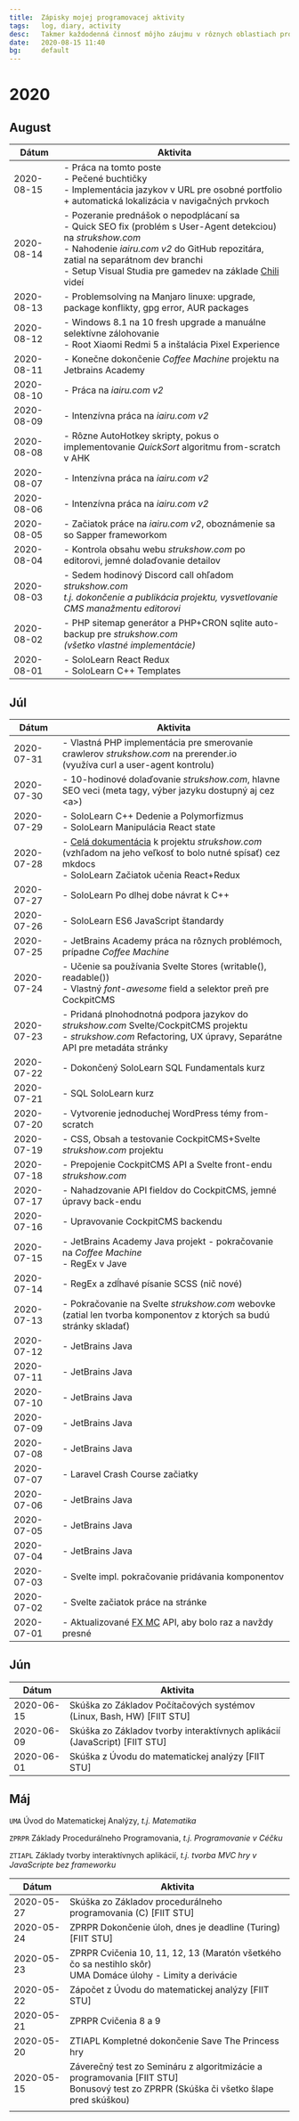 ```yaml
---
title: 	Zápisky mojej programovacej aktivity
tags:	log, diary, activity
desc: 	Takmer každodenná činnosť môjho záujmu v rôznych oblastiach programovania.
date: 	2020-08-15 11:40
bg: 	default
---
```


# 2020

## August

| Dátum      | Aktivita                                                     |
| ---------- | ------------------------------------------------------------ |
| 2020-08-15 | - Práca na tomto poste<br />- Pečené buchtičky <br />- Implementácia jazykov v URL pre osobné portfolio + automatická lokalizácia v navigačných prvkoch |
| 2020-08-14 | - Pozeranie prednášok o nepodplácaní sa<br />- Quick SEO fix (problém s User-Agent detekciou) na *strukshow.com*<br />- Nahodenie *iairu.com v2* do GitHub repozitára, zatial na separátnom dev branchi<br />- Setup Visual Studia pre gamedev na základe [Chili](https://www.youtube.com/playlist?list=PLqCJpWy5FohcehaXlCIt8sVBHBFFRVWsx) videí |
| 2020-08-13 | - Problemsolving na Manjaro linuxe: upgrade, package konflikty, gpg error, AUR packages |
| 2020-08-12 | - Windows 8.1 na 10 fresh upgrade a manuálne selektívne zálohovanie<br />- Root Xiaomi Redmi 5 a inštalácia Pixel Experience |
| 2020-08-11 | - Konečne dokončenie *Coffee Machine* projektu na Jetbrains Academy |
| 2020-08-10 | - Práca na *iairu.com v2*                                    |
| 2020-08-09 | - Intenzívna práca na *iairu.com v2*                         |
| 2020-08-08 | - Rôzne AutoHotkey skripty, pokus o implementovanie *QuickSort* algoritmu from-scratch v AHK |
| 2020-08-07 | - Intenzívna práca na *iairu.com v2*                         |
| 2020-08-06 | - Intenzívna práca na *iairu.com v2*                         |
| 2020-08-05 | - Začiatok práce na *iairu.com v2*, oboznámenie sa so Sapper frameworkom |
| 2020-08-04 | - Kontrola obsahu webu *strukshow.com* po editorovi, jemné dolaďovanie detailov |
| 2020-08-03 | - Sedem hodinový Discord call ohľadom *strukshow.com*<br />*t.j. dokončenie a publikácia projektu, vysvetlovanie CMS manažmentu editorovi* |
| 2020-08-02 | - PHP sitemap generátor a PHP+CRON sqlite auto-backup pre *strukshow.com*<br />*(všetko vlastné implementácie)* |
| 2020-08-01 | - SoloLearn React Redux<br />- SoloLearn C++ Templates       |

## Júl

| Dátum      | Aktivita                                                     |
| ---------- | ------------------------------------------------------------ |
| 2020-07-31 | - Vlastná PHP implementácia pre smerovanie crawlerov *strukshow.com* na prerender.io<br />(využíva curl a user-agent kontrolu) |
| 2020-07-30 | - 10-hodinové dolaďovanie *strukshow.com*, hlavne SEO veci (meta tagy, výber jazyku dostupný aj cez <a\>) |
| 2020-07-29 | - SoloLearn C++ Dedenie a Polymorfizmus<br />- SoloLearn Manipulácia React state |
| 2020-07-28 | - [Celá dokumentácia](/strukshow-docs) k projektu *strukshow.com* (vzhľadom na jeho veľkosť to bolo nutné spísať) cez mkdocs<br />- SoloLearn Začiatok učenia React+Redux |
| 2020-07-27 | - SoloLearn Po dlhej dobe návrat k C++                       |
| 2020-07-26 | - SoloLearn ES6 JavaScript štandardy                         |
| 2020-07-25 | - JetBrains Academy práca na rôznych problémoch, prípadne *Coffee Machine* |
| 2020-07-24 | - Učenie sa používania Svelte Stores (writable(), readable())<br />- Vlastný *font-awesome* field a selektor preň pre CockpitCMS |
| 2020-07-23 | - Pridaná plnohodnotná podpora jazykov do *strukshow.com* Svelte/CockpitCMS projektu<br />- *strukshow.com* Refactoring, UX úpravy, Separátne API pre metadáta stránky |
| 2020-07-22 | - Dokončený SoloLearn SQL Fundamentals kurz                  |
| 2020-07-21 | - SQL SoloLearn kurz                                         |
| 2020-07-20 | - Vytvorenie jednoduchej WordPress témy from-scratch         |
| 2020-07-19 | - CSS, Obsah a testovanie CockpitCMS+Svelte *strukshow.com* projektu |
| 2020-07-18 | - Prepojenie CockpitCMS API a Svelte front-endu *strukshow.com* |
| 2020-07-17 | - Nahadzovanie API fieldov do CockpitCMS, jemné úpravy back-endu |
| 2020-07-16 | - Upravovanie CockpitCMS backendu                            |
| 2020-07-15 | - JetBrains Academy Java projekt - pokračovanie na *Coffee Machine*<br />- RegEx v Jave |
| 2020-07-14 | - RegEx a zdĺhavé písanie SCSS (nič nové)                    |
| 2020-07-13 | - Pokračovanie na Svelte *strukshow.com* webovke<br />(zatial len tvorba komponentov z ktorých sa budú stránky skladať) |
| 2020-07-12 | - JetBrains Java                                             |
| 2020-07-11 | - JetBrains Java                                             |
| 2020-07-10 | - JetBrains Java                                             |
| 2020-07-09 | - JetBrains Java                                             |
| 2020-07-08 | - JetBrains Java                                             |
| 2020-07-07 | - Laravel Crash Course začiatky                              |
| 2020-07-06 | - JetBrains Java                                             |
| 2020-07-05 | - JetBrains Java                                             |
| 2020-07-04 | - JetBrains Java                                             |
| 2020-07-03 | - Svelte impl. pokračovanie pridávania komponentov           |
| 2020-07-02 | - Svelte začiatok práce na stránke                           |
| 2020-07-01 | - Aktualizované [FX MC](https://minecraft.iairu.com) API, aby bolo raz a navždy presné |

## Jún

| Dátum      | Aktivita                                                     |
| ---------- | ------------------------------------------------------------ |
| 2020-06-15 | Skúška zo Základov Počítačových systémov (Linux, Bash, HW) [FIIT STU] |
| 2020-06-09 | Skúška zo Základov tvorby interaktívnych aplikácií (JavaScript) [FIIT STU] |
| 2020-06-01 | Skúška z Úvodu do matematickej analýzy [FIIT STU]            |

## Máj

`UMA` Úvod do Matematickej Analýzy, *t.j. Matematika*

`ZPRPR` Základy Procedurálneho Programovania, *t.j. Programovanie v Céčku*

`ZTIAPL` Základy tvorby interaktívnych aplikácií, *t.j. tvorba MVC hry v JavaScripte bez frameworku*

| Dátum      | Aktivita                                                     |
| ---------- | ------------------------------------------------------------ |
| 2020-05-27 | Skúška zo Základov procedurálneho programovania (C) [FIIT STU] |
| 2020-05-24 | ZPRPR Dokončenie úloh, dnes je deadline (Turing) [FIIT STU]  |
| 2020-05-23 | ZPRPR Cvičenia 10, 11, 12, 13 (Maratón všetkého čo sa nestihlo skôr)<br />UMA Domáce úlohy - Limity a derivácie |
| 2020-05-22 | Zápočet z Úvodu do matematickej analýzy [FIIT STU]           |
| 2020-05-21 | ZPRPR Cvičenia 8 a 9                                         |
| 2020-05-20 | ZTIAPL Kompletné dokončenie Save The Princess hry            |
| 2020-05-15 | Záverečný test zo Semináru z algoritmizácie a programovania [FIIT STU]<br />Bonusový test zo ZPRPR (Skúška či všetko šlape pred skúškou) |
|            |                                                              |


